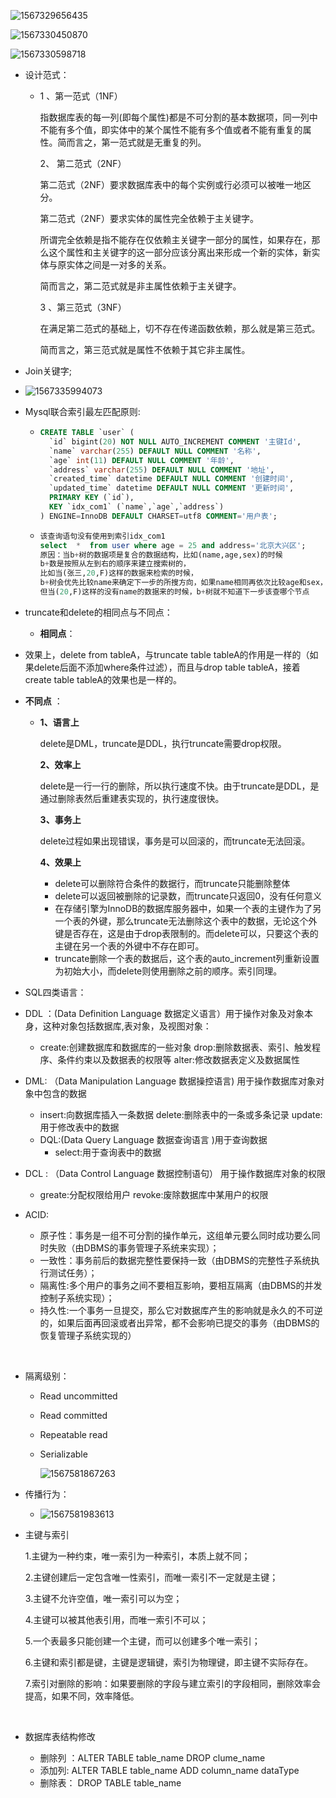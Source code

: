 ![1567329656435](C:\Users\HP\AppData\Roaming\Typora\typora-user-images\1567329656435.png)

![1567330450870](C:\Users\HP\AppData\Roaming\Typora\typora-user-images\1567330450870.png)

![1567330598718](C:\Users\HP\AppData\Roaming\Typora\typora-user-images\1567330598718.png)

+ 设计范式：

  + 1 、第一范式（1NF）

    指数据库表的每一列(即每个属性)都是不可分割的基本数据项，同一列中不能有多个值，即实体中的某个属性不能有多个值或者不能有重复的属性。简而言之，第一范式就是无重复的列。

    2、 第二范式（2NF）

    第二范式（2NF）要求数据库表中的每个实例或行必须可以被唯一地区分。

    第二范式（2NF）要求实体的属性完全依赖于主关键字。

    所谓完全依赖是指不能存在仅依赖主关键字一部分的属性，如果存在，那么这个属性和主关键字的这一部分应该分离出来形成一个新的实体，新实体与原实体之间是一对多的关系。

    简而言之，第二范式就是非主属性依赖于主关键字。

    3 、第三范式（3NF）

    在满足第二范式的基础上，切不存在传递函数依赖，那么就是第三范式。

    简而言之，第三范式就是属性不依赖于其它非主属性。

+ Join关键字;
  
+ ![1567335994073](C:\Users\HP\AppData\Roaming\Typora\typora-user-images\1567335994073.png)
  
+ Mysql联合索引最左匹配原则:

  + ```sql
    CREATE TABLE `user` (
      `id` bigint(20) NOT NULL AUTO_INCREMENT COMMENT '主键Id',
      `name` varchar(255) DEFAULT NULL COMMENT '名称',
      `age` int(11) DEFAULT NULL COMMENT '年龄',
      `address` varchar(255) DEFAULT NULL COMMENT '地址',
      `created_time` datetime DEFAULT NULL COMMENT '创建时间',
      `updated_time` datetime DEFAULT NULL COMMENT '更新时间',
      PRIMARY KEY (`id`),
      KEY `idx_com1` (`name`,`age`,`address`)
    ) ENGINE=InnoDB DEFAULT CHARSET=utf8 COMMENT='用户表';
    ```

  + ```sql
    该查询语句没有使用到索引idx_com1
    select  *  from user where age = 25 and address='北京大兴区';
    原因：当b+树的数据项是复合的数据结构，比如(name,age,sex)的时候
    b+数是按照从左到右的顺序来建立搜索树的，
    比如当(张三,20,F)这样的数据来检索的时候，
    b+树会优先比较name来确定下一步的所搜方向，如果name相同再依次比较age和sex，最后得到检索的数据；
    但当(20,F)这样的没有name的数据来的时候，b+树就不知道下一步该查哪个节点
    ```

+ truncate和delete的相同点与不同点：

  + **相同点**：
  
+ 效果上，delete from tableA，与truncate table tableA的作用是一样的（如果delete后面不添加where条件过滤），而且与drop table tableA，接着create table tableA的效果也是一样的。
  
+ **不同点** ：
  
  + **1、语言上**
  
    delete是DML，truncate是DDL，执行truncate需要drop权限。
  
    **2、效率上**
  
    delete是一行一行的删除，所以执行速度不快。由于truncate是DDL，是通过删除表然后重建表实现的，执行速度很快。
  
    **3、事务上**
  
    delete过程如果出现错误，事务是可以回滚的，而truncate无法回滚。
  
    **4、效果上**
  
      - delete可以删除符合条件的数据行，而truncate只能删除整体
      - delete可以返回被删除的记录数，而truncate只返回0，没有任何意义
      - 在存储引擎为InnoDB的数据库服务器中，如果一个表的主键作为了另一个表的外键，那么truncate无法删除这个表中的数据，无论这个外键是否存在，这是由于drop表限制的。而delete可以，只要这个表的主键在另一个表的外键中不存在即可。
      - truncate删除一个表的数据后，这个表的auto_increment列重新设置为初始大小，而delete则使用删除之前的顺序。索引同理。
  
+ SQL四类语言：

+ DDL ：(Data Definition Language 数据定义语言）用于操作对象及对象本身，这种对象包括数据库,表对象，及视图对象：

  + create:创建数据库和数据库的一些对象
  drop:删除数据表、索引、触发程序、条件约束以及数据表的权限等
    alter:修改数据表定义及数据属性
  
+ DML: （Data Manipulation Language 数据操控语言) 用于操作数据库对象对象中包含的数据
  
  - insert:向数据库插入一条数据
      delete:删除表中的一条或多条记录
      update:用于修改表中的数据   
  - DQL:(Data Query Language 数据查询语言 )用于查询数据
      - select:用于查询表中的数据
+ DCL : （Data Control Language 数据控制语句） 用于操作数据库对象的权限
    + greate:分配权限给用户
    revoke:废除数据库中某用户的权限

+ ACID:
  + 原子性：事务是一组不可分割的操作单元，这组单元要么同时成功要么同时失败（由DBMS的事务管理子系统来实现）；
  + 一致性：事务前后的数据完整性要保持一致（由DBMS的完整性子系统执行测试任务）；
  + 隔离性:多个用户的事务之间不要相互影响，要相互隔离（由DBMS的并发控制子系统实现）；
  + 持久性:一个事务一旦提交，那么它对数据库产生的影响就是永久的不可逆的，如果后面再回滚或者出异常，都不会影响已提交的事务（由DBMS的恢复管理子系统实现的）

​        

+ 隔离级别：

  + Read uncommitted

  + Read committed

  + Repeatable read

  + Serializable

    ![1567581867263](C:\Users\HP\AppData\Roaming\Typora\typora-user-images\1567581867263.png)

+ 传播行为：
  
  + ![1567581983613](C:\Users\HP\AppData\Roaming\Typora\typora-user-images\1567581983613.png)
  
+ 主键与索引

  1.主键为一种约束，唯一索引为一种索引，本质上就不同；

  2.主键创建后一定包含唯一性索引，而唯一索引不一定就是主键； 

  3.主键不允许空值，唯一索引可以为空；

  4.主键可以被其他表引用，而唯一索引不可以；

  5.一个表最多只能创建一个主键，而可以创建多个唯一索引；

  6.主键和索引都是键，主键是逻辑键，索引为物理键，即主键不实际存在。  

  7.索引对删除的影响：如果要删除的字段与建立索引的字段相同，删除效率会提高，如果不同，效率降低。

  ​		
  
+ 数据库表结构修改
  
  + 删除列 ：ALTER TABLE table_name DROP clume_name
  + 添加列:   ALTER TABLE table_name ADD  column_name  dataType
  + 删除表： DROP TABLE table_name
  
  



